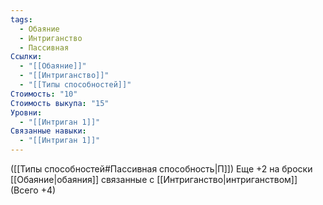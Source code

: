 ```yaml
---
tags:
  - Обаяние
  - Интриганство
  - Пассивная
Ссылки:
  - "[[Обаяние]]"
  - "[[Интриганство]]"
  - "[[Типы способностей]]"
Стоимость: "10"
Стоимость выкупа: "15"
Уровни:
  - "[[Интриган 1]]"
Связанные навыки:
  - "[[Интриган 1]]"
---
```

([[Типы способностей#Пассивная способность|П]]) Еще +2 на броски [[Обаяние|обаяния]] связанные с [[Интриганство|интриганством]] (Всего +4)